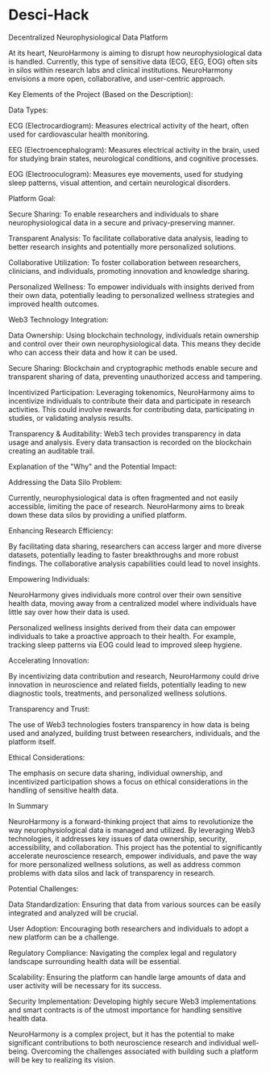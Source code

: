 # Desci-Hack

Decentralized Neurophysiological Data Platform

At its heart, NeuroHarmony is aiming to disrupt how neurophysiological data is handled. Currently, this type of sensitive data (ECG, EEG, EOG) often sits in silos within research labs and clinical institutions. NeuroHarmony envisions a more open, collaborative, and user-centric approach.

Key Elements of the Project (Based on the Description):

Data Types:

ECG (Electrocardiogram): Measures electrical activity of the heart, often used for cardiovascular health monitoring.

EEG (Electroencephalogram): Measures electrical activity in the brain, used for studying brain states, neurological conditions, and cognitive processes.

EOG (Electrooculogram): Measures eye movements, used for studying sleep patterns, visual attention, and certain neurological disorders.

Platform Goal:

Secure Sharing: To enable researchers and individuals to share neurophysiological data in a secure and privacy-preserving manner.

Transparent Analysis: To facilitate collaborative data analysis, leading to better research insights and potentially more personalized solutions.

Collaborative Utilization: To foster collaboration between researchers, clinicians, and individuals, promoting innovation and knowledge sharing.

Personalized Wellness: To empower individuals with insights derived from their own data, potentially leading to personalized wellness strategies and improved health outcomes.

Web3 Technology Integration:

Data Ownership: Using blockchain technology, individuals retain ownership and control over their own neurophysiological data. This means they decide who can access their data and how it can be used.

Secure Sharing: Blockchain and cryptographic methods enable secure and transparent sharing of data, preventing unauthorized access and tampering.

Incentivized Participation: Leveraging tokenomics, NeuroHarmony aims to incentivize individuals to contribute their data and participate in research activities. This could involve rewards for contributing data, participating in studies, or validating analysis results.

Transparency & Auditability: Web3 tech provides transparency in data usage and analysis. Every data transaction is recorded on the blockchain creating an auditable trail.

Explanation of the "Why" and the Potential Impact:

Addressing the Data Silo Problem:

Currently, neurophysiological data is often fragmented and not easily accessible, limiting the pace of research. NeuroHarmony aims to break down these data silos by providing a unified platform.

Enhancing Research Efficiency:

By facilitating data sharing, researchers can access larger and more diverse datasets, potentially leading to faster breakthroughs and more robust findings. The collaborative analysis capabilities could lead to novel insights.

Empowering Individuals:

NeuroHarmony gives individuals more control over their own sensitive health data, moving away from a centralized model where individuals have little say over how their data is used.

Personalized wellness insights derived from their data can empower individuals to take a proactive approach to their health. For example, tracking sleep patterns via EOG could lead to improved sleep hygiene.

Accelerating Innovation:

By incentivizing data contribution and research, NeuroHarmony could drive innovation in neuroscience and related fields, potentially leading to new diagnostic tools, treatments, and personalized wellness solutions.

Transparency and Trust:

The use of Web3 technologies fosters transparency in how data is being used and analyzed, building trust between researchers, individuals, and the platform itself.

Ethical Considerations:

The emphasis on secure data sharing, individual ownership, and incentivized participation shows a focus on ethical considerations in the handling of sensitive health data.

In Summary

NeuroHarmony is a forward-thinking project that aims to revolutionize the way neurophysiological data is managed and utilized. By leveraging Web3 technologies, it addresses key issues of data ownership, security, accessibility, and collaboration. This project has the potential to significantly accelerate neuroscience research, empower individuals, and pave the way for more personalized wellness solutions, as well as address common problems with data silos and lack of transparency in research.

Potential Challenges:

Data Standardization: Ensuring that data from various sources can be easily integrated and analyzed will be crucial.

User Adoption: Encouraging both researchers and individuals to adopt a new platform can be a challenge.

Regulatory Compliance: Navigating the complex legal and regulatory landscape surrounding health data will be essential.

Scalability: Ensuring the platform can handle large amounts of data and user activity will be necessary for its success.

Security Implementation: Developing highly secure Web3 implementations and smart contracts is of the utmost importance for handling sensitive health data.

NeuroHarmony is a complex project, but it has the potential to make significant contributions to both neuroscience research and individual well-being. Overcoming the challenges associated with building such a platform will be key to realizing its vision.
